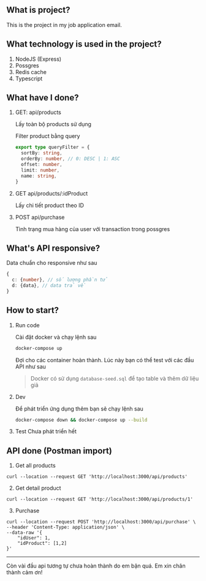 ## What is project?

This is the project in my job application email. 

## What technology is used in the project?

1. NodeJS (Express)
2. Possgres
3. Redis cache
4. Typescript

## What have I done?

1. GET: api/products

    Lấy toàn bộ products sử dụng

    Filter product bằng query

    ```typescript
    export type queryFilter = {
      sortBy: string,
      orderBy: number, // 0: DESC | 1: ASC
      offset: number,
      limit: number,
      name: string,
    }
    ```

2. GET api/products/:idProduct

    Lấy chi tiết product theo ID

3. POST api/purchase

    Tình trạng mua hàng của user với transaction trong possgres
## What's API responsive?

Data chuẩn cho responsive như sau
```typescript
{
  c: {number}, // số lượng phần tử
  d: {data}, // data trả về
}
```

## How to start?

1. Run code

    Cài đặt docker và chạy lệnh sau
    ```bash
    docker-compose up
    ```

    Đợi cho các container hoàn thành. Lúc này bạn có thể test với các đầu API như sau

    > Docker có sử dụng `database-seed.sql` để tạo table và thêm dữ liệu giả

2. Dev

    Để phát triển ứng dụng thêm bạn sẽ chạy lệnh sau
    ```bash
    docker-compose down && docker-compose up --build
    ```

3. Test
    Chưa phát triển hết

## API done (Postman import)

1. Get all products

```CURL
curl --location --request GET 'http://localhost:3000/api/products'
```

2. Get detail product

```CURL
curl --location --request GET 'http://localhost:3000/api/products/1'
```

3. Purchase

```CURL
curl --location --request POST 'http://localhost:3000/api/purchase' \
--header 'Content-Type: application/json' \
--data-raw '{
    "idUser": 1,
    "idProduct": [1,2]
}'
```

---

Còn vài đầu api tương tự chưa hoàn thành do em bận quá. Em xin chân thành cảm ơn!